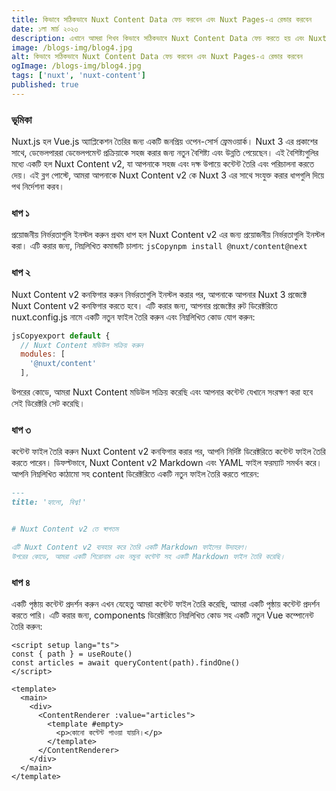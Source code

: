 ```yaml
---
title: কিভাবে সঠিকভাবে Nuxt Content Data ফেচ করবেন এবং Nuxt Pages-এ রেন্ডার করবেন
date: ১লা মার্চ ২০২৩
description: এখানে আমরা শিখব কিভাবে সঠিকভাবে Nuxt Content Data ফেচ করতে হয় এবং Nuxt Pages-এ রেন্ডার করতে হয়
image: /blogs-img/blog4.jpg
alt: কিভাবে সঠিকভাবে Nuxt Content Data ফেচ করবেন এবং Nuxt Pages-এ রেন্ডার করবেন
ogImage: /blogs-img/blog4.jpg
tags: ['nuxt', 'nuxt-content']
published: true
---
```



### ভূমিকা
Nuxt.js হল Vue.js অ্যাপ্লিকেশন তৈরির জন্য একটি জনপ্রিয় ওপেন-সোর্স ফ্রেমওয়ার্ক। Nuxt 3 এর প্রকাশের সাথে, ডেভেলপাররা ডেভেলপমেন্ট প্রক্রিয়াকে সহজ করার জন্য নতুন বৈশিষ্ট্য এবং উন্নতি পেয়েছেন। এই বৈশিষ্ট্যগুলির মধ্যে একটি হল Nuxt Content v2, যা আপনাকে সহজ এবং দক্ষ উপায়ে কন্টেন্ট তৈরি এবং পরিচালনা করতে দেয়। এই ব্লগ পোস্টে, আমরা আপনাকে Nuxt Content v2 কে Nuxt 3 এর সাথে সংযুক্ত করার ধাপগুলি দিয়ে পথ নির্দেশনা করব।


### ধাপ ১
প্রয়োজনীয় নির্ভরতাগুলি ইনস্টল করুন
প্রথম ধাপ হল Nuxt Content v2 এর জন্য প্রয়োজনীয় নির্ভরতাগুলি ইনস্টল করা। এটি করার জন্য, নিম্নলিখিত কমান্ডটি চালান:
`jsCopynpm install @nuxt/content@next`
### ধাপ ২
Nuxt Content v2 কনফিগার করুন
নির্ভরতাগুলি ইনস্টল করার পর, আপনাকে আপনার Nuxt 3 প্রজেক্টে Nuxt Content v2 কনফিগার করতে হবে। এটি করার জন্য, আপনার প্রজেক্টের রুট ডিরেক্টরিতে nuxt.config.js নামে একটি নতুন ফাইল তৈরি করুন এবং নিম্নলিখিত কোড যোগ করুন:
```js
jsCopyexport default {
  // Nuxt Content মডিউল সক্রিয় করুন
  modules: [
    '@nuxt/content'
  ],
```
উপরের কোডে, আমরা Nuxt Content মডিউল সক্রিয় করেছি এবং আপনার কন্টেন্ট যেখানে সংরক্ষণ করা হবে সেই ডিরেক্টরি সেট করেছি।
### ধাপ ৩
কন্টেন্ট ফাইল তৈরি করুন
Nuxt Content v2 কনফিগার করার পর, আপনি নির্দিষ্ট ডিরেক্টরিতে কন্টেন্ট ফাইল তৈরি করতে পারেন। ডিফল্টভাবে, Nuxt Content v2 Markdown এবং YAML ফাইল ফরম্যাট সমর্থন করে। আপনি নিম্নলিখিত কাঠামো সহ content ডিরেক্টরিতে একটি নতুন ফাইল তৈরি করতে পারেন:
```md
---
title: 'হ্যালো, বিশ্ব!'


# Nuxt Content v2 তে স্বাগতম

এটি Nuxt Content v2 ব্যবহার করে তৈরি একটি Markdown ফাইলের উদাহরণ।
উপরের কোডে, আমরা একটি শিরোনাম এবং নমুনা কন্টেন্ট সহ একটি Markdown ফাইল তৈরি করেছি।

```
### ধাপ ৪
একটি পৃষ্ঠায় কন্টেন্ট প্রদর্শন করুন
এখন যেহেতু আমরা কন্টেন্ট ফাইল তৈরি করেছি, আমরা একটি পৃষ্ঠায় কন্টেন্ট প্রদর্শন করতে পারি। এটি করার জন্য, components ডিরেক্টরিতে নিম্নলিখিত কোড সহ একটি নতুন Vue কম্পোনেন্ট তৈরি করুন:
```vue
<script setup lang="ts">
const { path } = useRoute()
const articles = await queryContent(path).findOne()
</script>

<template>
  <main>
    <div>
      <ContentRenderer :value="articles">
        <template #empty>
          <p>কোনো কন্টেন্ট পাওয়া যায়নি।</p>
        </template>
      </ContentRenderer>
    </div>
  </main>
</template>
```